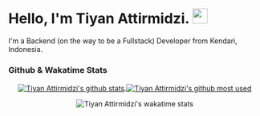 # Hello, I'm Tiyan Attirmidzi. <img src="https://raw.githubusercontent.com/MartinHeinz/MartinHeinz/master/wave.gif" width="30px">

I'm a Backend (on the way to be a Fullstack) Developer from Kendari, Indonesia.

### Github & Wakatime Stats

<div align="center">
    <a href="#">
        <img align="center" src="https://github-readme-stats.vercel.app/api?username=tiyan-attirmidzi&show_icons=true&theme=react&count_private=true" alt="Tiyan Attirmidzi's github stats" />
    </a>
    <a href="#">
        <img align="center" src="https://github-readme-stats.vercel.app/api/top-langs/?username=tiyan-attirmidzi&show_icons=true&theme=react&layout=compact" alt="Tiyan Attirmidzi's github most used" />
    </a>
</div>

<p></p>

<div align="center">
    <img src="https://github-readme-stats.vercel.app/api/wakatime/?username=tiyanattirmidzi&show_icons=true&theme=react" alt="Tiyan Attirmidzi's wakatime stats" />
</div>